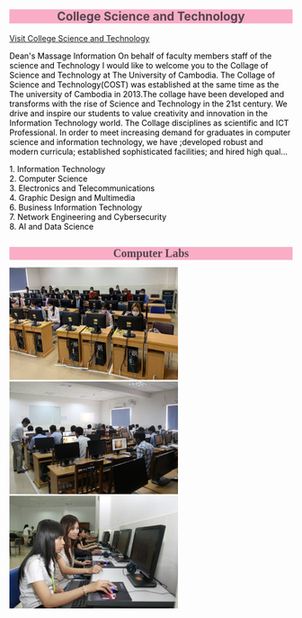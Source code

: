 <html>
<head>
<title>College CoST</title>
<style>
body {
  background-image: url("Heart.jpg");
  background-size: 100%;
  background-attachment: fixed;
}
</style>
</head>
<h2 style="background-color:#F9AEC6; color:#544651; fonfamily: Eras Demi ITC; font-size150px; text-align:center;">College Science and Technology</h2>
<a href="https://cost.uc.edu.kh">Visit College Science and Technology</a><br>
<p style="color:#000000">
Dean's Massage Information On behalf of faculty members staff of the science and Technology I would like to welcome you to the Collage of Science and Technology at The University of Cambodia. The Collage of Science and Technology(COST) was established at the same time as the The university of Cambodia in 2013.The collage have been developed and transforms with the rise of Science and Technology in the 21st century. We drive and inspire our students to value creativity and innovation in the Information Technology world. The Collage disciplines as scientific and ICT Professional. In order to meet increasing demand for graduates in computer science and information technology, we have ;developed robust and modern curricula; established sophisticated facilities; and hired high qual...

</p>
<p style="color:#000000">
1. Information Technology<br>
2. Computer Science<br>
3. Electronics and Telecommunications<br>
4. Graphic Design and Multimedia<br>
6. Business Information Technology<br>
7. Network Engineering and Cybersecurity<br>
8. AI and Data Science<br>
</p>
<h1 style="background-color:#F9AEC6; color:#544651; font-size:20px; font-family: Eras Demi ITC; text-align:center;"> Computer Labs</h1>
<img src="labs1.jpg" width="300" height="200">
<img src="labs2.jpg" width="300" height="200">
<img src="labs3.jpg" width="300" height="200"><br>

</html>
